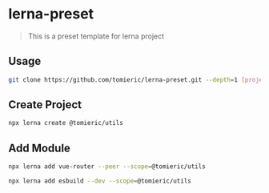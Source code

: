 # lerna-preset

> This is a preset template for lerna project

## Usage

```bash
git clone https://github.com/tomieric/lerna-preset.git --depth=1 [project]
```

## Create Project

```bash
npx lerna create @tomieric/utils
```

## Add Module

```bash
npx lerna add vue-router --peer --scope=@tomieric/utils

npx lerna add esbuild --dev --scope=@tomieric/utils
```